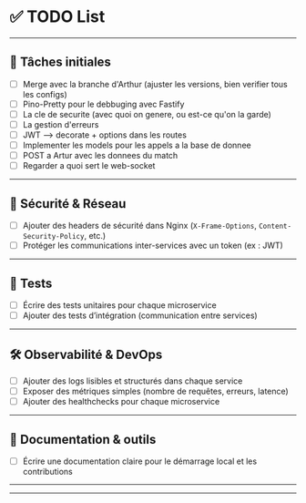 # ✅ TODO List

---

## 📌 Tâches initiales

- [ ] Merge avec la branche d'Arthur (ajuster les versions, bien verifier tous les configs)
- [ ] Pino-Pretty pour le debbuging avec Fastify
- [ ] La cle de securite (avec quoi on genere, ou est-ce qu'on la garde)
- [ ] La gestion d'erreurs 
- [ ] JWT --> decorate + options dans les routes
- [ ] Implementer les models pour les appels a la base de donnee
- [ ] POST a Artur avec les donnees du match
- [ ] Regarder a quoi sert le web-socket

---

## 🔐 Sécurité & Réseau

- [ ] Ajouter des headers de sécurité dans Nginx (`X-Frame-Options`, `Content-Security-Policy`, etc.)
- [ ] Protéger les communications inter-services avec un token (ex : JWT)

---

## 🧪 Tests

- [ ] Écrire des tests unitaires pour chaque microservice
- [ ] Ajouter des tests d’intégration (communication entre services)

---

## 🛠️ Observabilité & DevOps

- [ ] Ajouter des logs lisibles et structurés dans chaque service
- [ ] Exposer des métriques simples (nombre de requêtes, erreurs, latence)
- [ ] Ajouter des healthchecks pour chaque microservice

---

## 📝 Documentation & outils

- [ ] Écrire une documentation claire pour le démarrage local et les contributions

---

---
